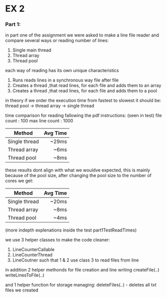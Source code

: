 # EX 2

### Part 1:
in part one of the assignment we were asked to make a line file reader and compare
several ways or reading number of lines:
1. Single main thread
2. Thread array
3. Thread pool

each way of reading has its own unique characteristics
1. Runs reads lines in a synchronous way file after file
2. Creates a thread ,that read lines, for each file and adds them to an array
2. Creates a thread ,that read lines, for each file and adds them to a pool

in theory if we order the execution time from fastest to slowest it should be:
thread pool -> thread array -> single thread

time comparison for reading fallowing the pdf instructions: (seen in test)
file count : 100
max line count : 1000

|    Method     |   Avg Time    |
| ------------- |--------------:|
| Single thread | ~29ms         |
| Thread array  | ~6ms          |
| Thread pool   | ~8ms          | 

these results dont align with what we wouldve expected, this is mainly because of the
pool size, after changing the pool size to the number of cores we get: 

|    Method     |   Avg Time    |
| ------------- |--------------:|
| Single thread | ~20ms         |
| Thread array  | ~8ms          |
| Thread pool   | ~4ms          | 

(more indepth explenations inside the test part1TestReadTimes)

we use 3 helper classes to make the code cleaner:
1. LineCounterCallable
2. LineCounterThread
3. LineCoutner
such that 1 & 2 use class 3 to read files from line 

in addition 2 helper methonds for file creation and line writing
createFile(..)
writeLinesToFile(..)

and 1 helper function for storage managing:
deleteFiles(..) - deletes all txt files we created
